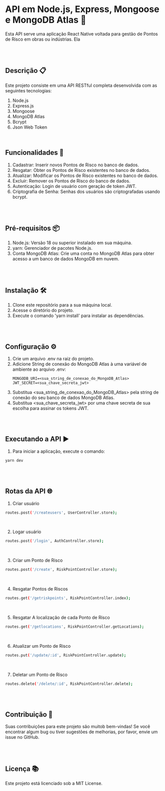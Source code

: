 # API em Node.js, Express, Mongoose e MongoDB Atlas 🚀

Esta API serve uma aplicação React Native voltada para gestão de Pontos de Risco em obras ou indústrias. Ela <br>

<br>
<br>

## Descrição 📋

Este projeto consiste em uma API RESTful completa desenvolvida com as seguintes tecnologias: <br>

1. Node.js <br>
2. Express.js <br>
3. Mongoose <br>
4. MongoDB Atlas <br>
5. Bcrypt <br>
6. Json Web Token

<br>

## Funcionalidades 🔧

1. Cadastrar: Inserir novos Pontos de Risco no banco de dados. <br>
2. Resgatar: Obter os Pontos de Risco existentes no banco de dados. <br>
3. Atualizar: Modificar os Pontos de Risco existentes no banco de dados. <br>
4. Excluir: Remover os Pontos de Risco do banco de dados. <br>
5. Autenticação: Login de usuário com geração de token JWT.<br>
6. Criptografia de Senha: Senhas dos usuários são criptografadas usando bcrypt.

<br>
<br>

## Pré-requisitos 📦

1. Node.js: Versão 18 ou superior instalado em sua máquina. <br>
2. yarn: Gerenciador de pacotes Node.js. <br>
3. Conta MongoDB Atlas: Crie uma conta no MongoDB Atlas para obter acesso a um banco de dados MongoDB em nuvem. <br>

<br>
<br>

## Instalação 🛠️

1. Clone este repositório para a sua máquina local. <br>
2. Acesse o diretório do projeto. <br>
3. Execute o comando 'yarn install' para instalar as dependências. <br>

<br>
<br>

## Configuração ⚙️

1. Crie um arquivo .env na raiz do projeto. <br>
2. Adicione String de conexão do MongoDB Atlas à uma variável de ambiente ao arquivo .env:
   ```env
   MONGODB_URI=<sua_string_de_conexao_do_MongoDB_Atlas>
   JWT_SECRET=<sua_chave_secreta_jwt>
   ```
3. Substitua <sua_string_de_conexao_do_MongoDB_Atlas> pela string de conexão do seu banco de dados MongoDB Atlas.
4. Substitua <sua_chave_secreta_jwt> por uma chave secreta de sua escolha para assinar os tokens JWT.

<br>
<br>

## Executando a API ▶️

1. Para iniciar a aplicação, execute o comando:

```bash
yarn dev
```

<br>
<br>

## Rotas da API 🌐

1. Criar usuário <br>

```bash
routes.post('/createusers', UserController.store);
```

<br>

2. Logar usuário <br>

```bash
routes.post('/login', AuthController.store);
```

<br>

3. Criar um Ponto de Risco <br>

```bash
routes.post('/create', RiskPointController.store);
```

<br>

4. Resgatar Pontos de Riscos <br>

```bash
routes.get('/getriskpoints', RiskPointController.index);
```

<br>

5. Resgatar A localização de cada Ponto de Risco <br>

```bash
routes.get('/getlocations', RiskPointController.getLocations);
```

<br>

6. Atualizar um Ponto de Risco <br>

```bash
routes.put('/update/:id', RiskPointController.update);
```

<br>

7. Deletar um Ponto de Risco <br>

```bash
routes.delete('/delete/:id', RiskPointController.delete);
```

<br>
<br>

## Contribuição 🤝

Suas contribuições para este projeto são muitob bem-vindas! Se você encontrar algum bug ou tiver sugestões de melhorias, por favor, envie um issue no GitHub.

<br>
<br>

## Licença 📚

Este projeto está licenciado sob a MIT License.
